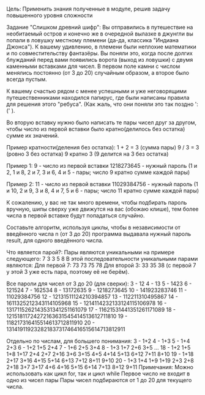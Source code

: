 Цель: Применить знания полученные в модуле, решив задачу повышенного уровня сложности

Задание "Слишком древний шифр": Вы отправились в путешествие на необитаемый остров и конечно же в очередной вылазке 
в джунгли вы попали в ловушку местному племени (да-да, классика "Индиана Джонса"). 
К вашему удивлению, в племени были неплохие математики и по совместительству фантазёры. 
Вы поняли это, когда после долгих блужданий перед вами появились ворота (выход из ловушки) 
с двумя каменными вставками для чисел. 
В первом поле камни с числом менялись постоянно (от 3 до 20) случайным образом, а второе было всегда пустым.

К вашему счастью рядом с менее успешными и уже неговорящими путешественниками находился папирус, 
где были написаны правила для решения этого "ребуса". (Как жаль, что они поняли это так поздно ':(' ).

Во вторую вставку нужно было написать те пары чисел друг за другом, 
чтобы число из первой вставки было кратно(делилось без остатка) сумме их значений.

Пример кратности(деления без остатка): 1 + 2 = 3 (сумма пары) 9 / 3 = 3 (ровно 3 без остатка) 9 кратно 3 (9 делится на 3 без остатка)

Пример 1: 9 - число из первой вставки 1218273645 - нужный пароль (1 и 2, 1 и 8, 2 и 7, 3 и 6, 4 и 5 - пары;
число 9 кратно сумме каждой пары)

Пример 2: 11 - число из первой вставки 11029384756 - нужный пароль (1 и 10, 2 и 9, 3 и 8, 4 и 7, 5 и 6 - пары; 
число 11 кратно сумме каждой пары)

К сожалению, у вас не так много времени, чтобы подбирать пароль вручную, шипы сверху уже движутся на вас (обожаю клише),
тем более числа в первой вставке будут попадаться случайно.

Составьте алгоритм, используя циклы, чтобы в независимости от введённого числа n (от 3 до 20) 
программа выдавала нужный пароль result, для одного введённого числа.

Что является парой?: Пары являются уникальными на примере следующего:
7 3 3 5 8 В этой последовательности уникальными парами являются: Для первой 7: 73 73 75 78 
Для второй 3: 33 35 38 (с первой 7 у этой 3 уже есть пара, поэтому её не берём).

Все пароли для чисел от 3 до 20 (для сверки): 
3 - 12 
4 - 13 
5 - 1423 
6 - 121524 
7 - 162534 
8 - 13172635 
9 - 1218273645 
10 - 141923283746 
11 - 11029384756 
12 - 12131511124210394857 
13 - 112211310495867 
14 - 1611325212343114105968 
15 - 1214114232133124115106978 
16 - 1317115262143531341251161079 
17 - 11621531441351261171089 
18 - 12151811724272163631545414513612711810 
19 - 118217316415514613712811910 
20 - 13141911923282183731746416515614713812911

Отдельно по числам, для большего понимания: 
3 - 1+2 
4 - 1+3 
5 - 1+4 2+3 
6 - 1+2 1+5 2+4 
7 - 1+6 2+5 3+4 
8 - 1+3 1+7 2+6 3+5 ... 
18 - 1+2 1+5 1+8 1+17 2+4 2+7 2+16 3+6 3+15 4+5 4+14 5+13 6+12 7+11 8+10 
19 - 1+18 2+17 3+16 4+15 5+14 6+13 7+12 8+11 9+10 
20 - 1+3 1+4 1+9 1+19 2+3 2+8 2+18 3+7 3+17 4+6 4+16 5+15 6+14 7+13 8+12 9+11 
Примечания: Можно использовать как цикл for, так и цикл while Первое число не входит в одно из чисел пары 
Пары чисел подбираются от 1 до 20 для текущего числа.